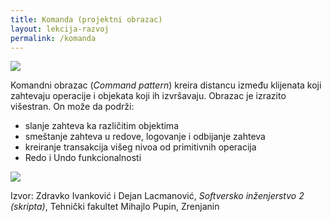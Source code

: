 ```yaml
---
title: Komanda (projektni obrazac)
layout: lekcija-razvoj
permalink: /komanda
---
```


![](https://upload.wikimedia.org/wikipedia/commons/thumb/3/3b/Command_Center_%286109628967%29.jpg/1024px-Command_Center_%286109628967%29.jpg)

Komandni obrazac (*Command pattern*) kreira distancu između klijenata koji zahtevaju operacije i objekata koji ih izvršavaju. Obrazac je izrazito višestran. On može da podrži:

- slanje zahteva ka različitim objektima
- smeštanje zahteva u redove, logovanje i odbijanje zahteva
- kreiranje transakcija višeg nivoa od primitivnih operacija
- Redo i Undo funkcionalnosti

![](https://upload.wikimedia.org/wikipedia/commons/b/bf/Command_pattern.svg)

Izvor: Zdravko Ivanković i Dejan Lacmanović, *Softversko inženjerstvo 2 (skripta)*, Tehnički fakultet Mihajlo Pupin, Zrenjanin
